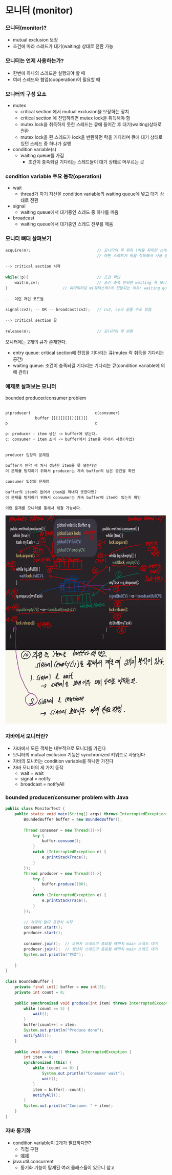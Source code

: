 # 모니터 (monitor)

### 모니터(monitor)?

- mutual exclusion 보장
- 조건에 따라 스레드가 대기(waiting) 상태로 전환 가능

### 모니터는 언제 사용하는가?

- 한번에 하나의 스레드만 실행돼야 할 때 
- 여러 스레드와 협업(cooperation)이 필요할 때 

### 모니터의 구성 요소
- mutex
  - critical section 에서 mutual exclusion을 보장하는 장치 
  - critical section 에 진입하려면 mutex lock을 취득해야 함 
  - mutex lock을 취득하지 못한 스레드는 큐에 들어간 후 대기(waiting)상태로 전환 
  - mutex lock을 쥔 스레드가 lock을 반환하면 락을 기다리며 큐에 대기 상태로 있던 스레드 중 하나가 실행 
- condition variable(s)
  - waiting queue를 가짐 
    - 조건이 충족되길 기다리는 스레드들이 대기 상태로 머무르는 곳 

### condition variable 주요 동작(operation)

- wait
  - thread가 자기 자신을 condition variable의 waiting queue에 넣고 대기 상태로 전환 
- signal 
  - waiting queue에서 대기중인 스레드 중 하나를 깨움 
- broadcast
  - waiting queue에서 대기중인 스레드 전부를 깨움 

### 모니터 뼈대 살펴보기 

```c
acquire(m);                             // 모니터의 락 취득 (락을 취득한 스레드가 없다면) 
                                        // 어떤 스레드가 락을 취득해서 사용 중이라면 해당 스레드는 entry queue
 
--> critical section 시작  
 
while(!p){                              // 조건 확인
    wait(m,cv);                         // 조건 충족 안되면 waiting 즉 모니터의 waiting queue에 들어간다.
}                        // 파라미터로 m(뮤텍스락)이 전달되는 이유: waiting queue에서 언제 깨어날지 모르는데 락을 반환하자
                                                                               
... 이런 저런 코드들 

signal(cv2); -- OR -- broadcast(cv2);   // cv2, cv가 같을 수도 있음

--> critical section 끝 

release(m);                             // 모니터의 락 반환 
```

모니터에는 2개의 큐가 존재한다.
- entry queue: critical section에 진입을 기다리는 큐(mutex 락 취득을 기다리는 공간) 
- waiting queue: 조건이 충족되길 기다리는 기다리는 큐(condition variable에 의해 관리) 

### 예제로 살펴보는 모니터 

bounded producer/consumer problem
```text

p(producer)                            c(consumer)
             buffer [][][][][][][][]      
p                                      c

p: producer - item 생산 -> buffer에 넣는다.
c: consumer - item 소비 -> buffer에서 item을 꺼내서 사용(작업) 


producer 입장의 문제점 

buffer가 만약 꽉 차서 생산한 item을 못 넣는다면 
이 문제를 방지하기 위해서 producer는 계속 buffer의 남은 공간을 확인 

consumer 입장의 문제점 

buffer의 item이 없어서 item을 꺼내지 못한다면?
이 문제를 방지하기 위해서 consumer는 계속 buffer에 item이 있는지 확인 

이런 문제를 모니터를 통해서 해결 가능하다.
```

![13.jpg](Image%2F13.jpg)

### 자바에서 모니터란?

- 자바에서 모든 객체는 내부적으로 모니터를 가진다 
- 모니터의 mutual exclusion 기능은 synchronized 키워드로 사용된다 
- 자바의 모니터는 condition variable를 하나만 가진다 
- 자바 모니터의 세 가지 동작 
  - wait = wait
  - signal = notify
  - broadcast = notifyAll

### bounded producer/consumer problem with Java

```java
public class MonitorTest {
    public static void main(String[] args) throws InterruptedException{
        BoundedBuffer buffer = new BoundedBuffer();

        Thread consumer = new Thread(()->{
            try {
                buffer.consume();
            }
            catch (InterruptedException e) {
                e.printStackTrace();
            }
        });
        Thread producer = new Thread(()->{
            try {
                buffer.produce(100);
            }
            catch (InterruptedException e) {
                e.printStackTrace();
            }
        });

        // 각각의 람다 표현식 시작
        consumer.start();
        producer.start();

        consumer.join();  // 소비자 스레드가 종료될 때까지 main 스레드 대기
        producer.join();  // 생산자 스레드가 종료될 때까지 main 스레드 대기
        System.out.println("완료");

    }
}

class BoundedBuffer {
    private final int[] buffer = new int[5];
    private int count = 0;

    public synchronized void produce(int item) throws InterruptedException {
        while (count == 5) {
            wait();
        }
        buffer[count++] = item;
        System.out.println("Produce done");
        notifyAll();
    }

    public void consume() throws InterruptedException {
        int item = 0;
        synchronized (this) {
            while (count == 0) {
                System.out.println("Consumer wait");
                wait();
            }
            item = buffer[--count];
            notifyAll();
        }
        System.out.println("Consume: " + item);
    }
}
```

### 자바 동기화

- condition variable이 2개가 필요하다면? 
  - 직접 구현
  - [예제](https://docs.oracle.com/javase/8/docs/api/index.html?java/util/concurrent/locks/Condition.html)
- java.util.concurrent
  - 동기화 기능이 탑재된 여러 클래스들이 있으니 참고 





